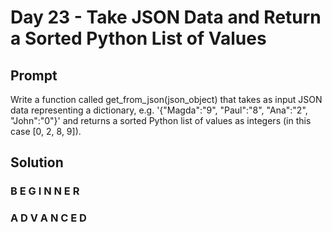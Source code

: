 # Day 23 - Take JSON Data and Return a Sorted Python List of Values

## Prompt

Write a function called get_from_json(json_object) that takes as input JSON data representing a dictionary, e.g. '{"Magda":"9", "Paul":"8", "Ana":"2", "John":"0"}' and returns a sorted Python list of values as integers (in this case [0, 2, 8, 9]).

## Solution

### B E G I N N E R



### A D V A N C E D



